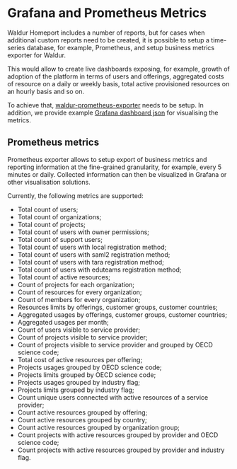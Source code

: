 # Grafana and Prometheus Metrics

Waldur Homeport includes a number of reports, but for cases when additional custom reports need to be created,
it is possible to setup a time-series database, for example, Prometheus, and setup business metrics exporter
for Waldur.

This would allow to create live dashboards exposing, for example, growth of adoption of the platform in terms
of users and offerings, aggregated costs of resource on a daily or weekly basis, total active provisioned resources
on an hourly basis and so on.

To achieve that, [waldur-prometheus-exporter](https://github.com/waldur/waldur-prometheus-exporter) needs to be setup.
In addition, we provide example [Grafana dashboard json](grafana-dashboard.json) for visualising the metrics.

## Prometheus metrics

Prometheus exporter allows to setup export of business metrics and reporting information at the fine-grained
granularity, for example, every 5 minutes or daily. Collected information can then be visualized in Grafana or
other visualisation solutions.

Currently, the following metrics are supported:

- Total count of users;
- Total count of organizations;
- Total count of projects;
- Total count of users with owner permissions;
- Total count of support users;
- Total count of users with local registration method;
- Total count of users with saml2 registration method;
- Total count of users with tara registration method;
- Total count of users with eduteams registration method;
- Total count of active resources;
- Count of projects for each organization;
- Count of resources for every organization;
- Count of members for every organization;
- Resources limits by offerings, customer groups, customer countries;
- Aggregated usages by offerings, customer groups, customer countries;
- Aggregated usages per month;
- Count of users visible to service provider;
- Count of projects visible to service provider;
- Count of projects visible to service provider and grouped by OECD science code;
- Total cost of active resources per offering;
- Projects usages grouped by OECD science code;
- Projects limits grouped by OECD science code;
- Projects usages grouped by industry flag;
- Projects limits grouped by industry flag;
- Count unique users connected with active resources of a service provider;
- Count active resources grouped by offering;
- Count active resources grouped by country;
- Count active resources grouped by organization group;
- Count projects with active resources grouped by provider and OECD science code;
- Count projects with active resources grouped by provider and industry flag.
